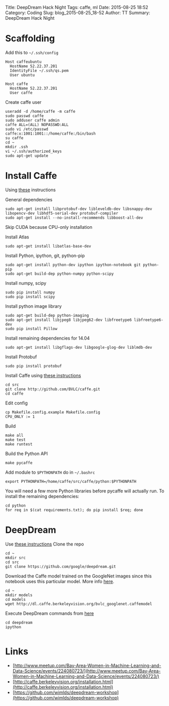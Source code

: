 Title: DeepDream Hack Night
Tags: caffe, ml
Date: 2015-08-25 18:52
Category: Coding
Slug: blog_2015-08-25_18-52
Author: TT
Summary: DeepDream Hack Night

Scaffolding
====
Add this to `~/.ssh/config`
```
Host caffeubuntu
  HostName 52.22.37.201
  IdentityFile ~/.ssh/qs.pem
  User ubuntu

Host caffe
  HostName 52.22.37.201
  User caffe
```
Create caffe user
```
useradd -d /home/caffe -m caffe
sudo passwd caffe
sudo adduser caffe admin
caffe ALL=(ALL) NOPASSWD:ALL
sudo vi /etc/passwd
caffe:x:1001:1001::/home/caffe:/bin/bash
su caffe
cd ~
mkdir .ssh
vi ~/.ssh/authorized_keys
sudo apt-get update
```

Install Caffe
====
Using [these](http://caffe.berkeleyvision.org/install_apt.html) instructions

General dependencies
```
sudo apt-get install libprotobuf-dev libleveldb-dev libsnappy-dev libopencv-dev libhdf5-serial-dev protobuf-compiler
sudo apt-get install --no-install-recommends libboost-all-dev
```

Skip CUDA because CPU-only installation

Install Atlas
```
sudo apt-get install libatlas-base-dev
```

Install Python, ipython, git, python-pip
```
sudo apt-get install python-dev ipython ipython-notebook git python-pip
sudo apt-get build-dep python-numpy python-scipy
```
Install numpy, scipy
```
sudo pip install numpy
sudo pip install scipy
```
Install python image library
```
sudo apt-get build-dep python-imaging
sudo apt-get install libjpeg8 libjpeg62-dev libfreetype6 libfreetype6-dev
sudo pip install Pillow
```

Install remaining dependencies for 14.04
```
sudo apt-get install libgflags-dev libgoogle-glog-dev liblmdb-dev
```

Install Protobuf
```
sudo pip install protobuf
```

Install Caffe using [these instructions](http://hanzratech.in/2015/07/27/installing-caffe-on-ubuntu.html) 
```
cd src
git clone http://github.com/BVLC/caffe.git
cd caffe
```
Edit config
```
cp Makefile.config.example Makefile.config
CPU_ONLY := 1
```
Build
```
make all
make test
make runtest
```
Build the Python API
```
make pycaffe
```
Add module to `$PYTHONPATH` do in `~/.bashrc`
```
export PYTHONPATH=/home/caffe/src/caffe/python:$PYTHONPATH
```
You will need a few more Python libraries before pycaffe will actually run. To install the remaining dependencies:
```
cd python
for req in $(cat requirements.txt); do pip install $req; done
```

DeepDream
====
Use [these instructions](https://github.com/wimlds/deepdream-workshop)
Clone the repo
```
cd ~
mkdir src
cd src
git clone https://github.com/google/deepdream.git
```
Download the Caffe model trained on the GoogleNet images since this notebook uses this particular model. More info [here](https://github.com/BVLC/caffe/tree/master/models/bvlc_googlenet).
```
cd ~
mkdir models
cd models
wget http://dl.caffe.berkeleyvision.org/bvlc_googlenet.caffemodel
```

Execute DeepDream commands from [here](https://github.com/google/deepdream/blob/master/dream.ipynb)
```
cd deepdream
ipython
```
```python


```


Links
====
- [http://www.meetup.com/Bay-Area-Women-in-Machine-Learning-and-Data-Science/events/224080723/](http://www.meetup.com/Bay-Area-Women-in-Machine-Learning-and-Data-Science/events/224080723/)
- [http://caffe.berkeleyvision.org/installation.html](http://caffe.berkeleyvision.org/installation.html)
- [https://github.com/wimlds/deepdream-workshop](https://github.com/wimlds/deepdream-workshop)
